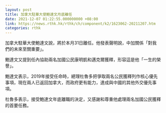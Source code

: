 ```yaml
---
layout: post
title: 加拿大駐華大使鮑達文月底離任
date: 2021-12-07 01:22:55.000000000 +08:00
link: https://news.rthk.hk/rthk/ch/component/k2/1623062-20211207.htm
categories: rthk
---
```


加拿大駐華大使鮑達文說，將於本月31日離任。他發表聲明說，中加關係「對我們的未來至關重要」。

鮑達文又提到任內協助兩名加國公民康明凱和邁克爾獲釋，形容這是他「一生的榮譽」。

鮑達文表示，2019年接受任命時，總理杜魯多把爭取兩名公民獲釋列作核心優先事項，現在兩人已返回加拿大，而政府更有能力，達成與中國的其他外交優先事項。

杜魯多表示，接受鮑達文年底離職的決定，又感謝和尊重他處理兩名加國公民獲釋的首要任務。
